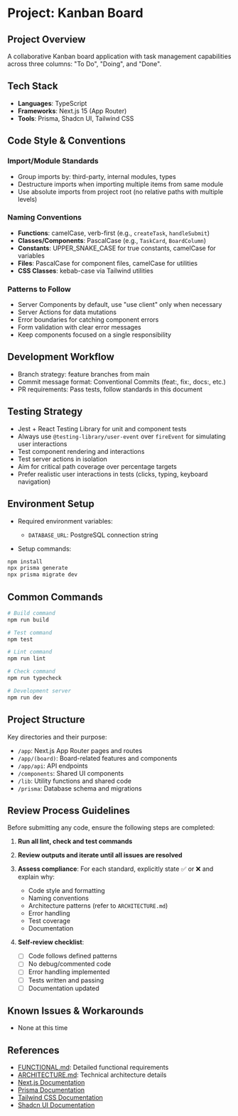# Project: Kanban Board

## Project Overview

A collaborative Kanban board application with task management capabilities across three columns: "To Do", "Doing", and "Done".

## Tech Stack

- **Languages**: TypeScript
- **Frameworks**: Next.js 15 (App Router)
- **Tools**: Prisma, Shadcn UI, Tailwind CSS

## Code Style & Conventions

### Import/Module Standards

- Group imports by: third-party, internal modules, types
- Destructure imports when importing multiple items from same module
- Use absolute imports from project root (no relative paths with multiple levels)

### Naming Conventions

- **Functions**: camelCase, verb-first (e.g., `createTask`, `handleSubmit`)
- **Classes/Components**: PascalCase (e.g., `TaskCard`, `BoardColumn`)
- **Constants**: UPPER_SNAKE_CASE for true constants, camelCase for variables
- **Files**: PascalCase for component files, camelCase for utilities
- **CSS Classes**: kebab-case via Tailwind utilities

### Patterns to Follow

- Server Components by default, use "use client" only when necessary
- Server Actions for data mutations
- Error boundaries for catching component errors
- Form validation with clear error messages
- Keep components focused on a single responsibility

## Development Workflow

- Branch strategy: feature branches from main
- Commit message format: Conventional Commits (feat:, fix:, docs:, etc.)
- PR requirements: Pass tests, follow standards in this document

## Testing Strategy

- Jest + React Testing Library for unit and component tests
- Always use `@testing-library/user-event` over `fireEvent` for simulating user interactions
- Test component rendering and interactions
- Test server actions in isolation
- Aim for critical path coverage over percentage targets
- Prefer realistic user interactions in tests (clicks, typing, keyboard navigation)

## Environment Setup

- Required environment variables:
  - `DATABASE_URL`: PostgreSQL connection string
  
- Setup commands:
```bash
npm install
npx prisma generate
npx prisma migrate dev
```

## Common Commands

```bash
# Build command
npm run build

# Test command
npm test

# Lint command
npm run lint

# Check command
npm run typecheck

# Development server
npm run dev
```

## Project Structure

Key directories and their purpose:

- `/app`: Next.js App Router pages and routes
- `/app/(board)`: Board-related features and components
- `/app/api`: API endpoints
- `/components`: Shared UI components
- `/lib`: Utility functions and shared code
- `/prisma`: Database schema and migrations

## Review Process Guidelines

Before submitting any code, ensure the following steps are completed:

1. **Run all lint, check and test commands**

2. **Review outputs and iterate until all issues are resolved**

3. **Assess compliance**:
   For each standard, explicitly state ✅ or ❌ and explain why:

   - Code style and formatting
   - Naming conventions
   - Architecture patterns (refer to `ARCHITECTURE.md`)
   - Error handling
   - Test coverage
   - Documentation

4. **Self-review checklist**:
   - [ ] Code follows defined patterns
   - [ ] No debug/commented code
   - [ ] Error handling implemented
   - [ ] Tests written and passing
   - [ ] Documentation updated

## Known Issues & Workarounds

- None at this time

## References

- [FUNCTIONAL.md](FUNCTIONAL.md): Detailed functional requirements
- [ARCHITECTURE.md](ARCHITECTURE.md): Technical architecture details
- [Next.js Documentation](https://nextjs.org/docs)
- [Prisma Documentation](https://www.prisma.io/docs)
- [Tailwind CSS Documentation](https://tailwindcss.com/docs)
- [Shadcn UI Documentation](https://ui.shadcn.com)